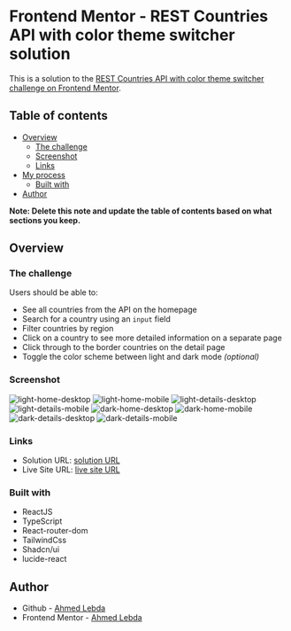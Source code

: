 # Frontend Mentor - REST Countries API with color theme switcher solution

This is a solution to the [REST Countries API with color theme switcher challenge on Frontend Mentor](https://www.frontendmentor.io/challenges/rest-countries-api-with-color-theme-switcher-5cacc469fec04111f7b848ca).

## Table of contents

-   [Overview](#overview)
    -   [The challenge](#the-challenge)
    -   [Screenshot](#screenshot)
    -   [Links](#links)
-   [My process](#my-process)
    -   [Built with](#built-with)
-   [Author](#author)

**Note: Delete this note and update the table of contents based on what sections you keep.**

## Overview

### The challenge

Users should be able to:

-   See all countries from the API on the homepage
-   Search for a country using an `input` field
-   Filter countries by region
-   Click on a country to see more detailed information on a separate page
-   Click through to the border countries on the detail page
-   Toggle the color scheme between light and dark mode _(optional)_

### Screenshot

![light-home-desktop](./countries/screenshots/light-home-desktop.png)
![light-home-mobile](./countries/screenshots/light-home-mobile.png)
![light-details-desktop](./countries/screenshots/light-details-desktop.png)
![light-details-mobile](./countries/screenshots/light-details-mobile.png)
![dark-home-desktop](./countries/screenshots/dark-home-desktop.png)
![dark-home-mobile](./countries/screenshots/dark-home-mobile.png)
![dark-details-desktop](./countries/screenshots/dark-details-desktop.png)
![dark-details-mobile](./countries/screenshots/dark-details-mobile.png)

### Links

-   Solution URL: [solution URL](https://www.frontendmentor.io/solutions/rest-countries-api-with-color-theme-switcher-8C5t3njTy5)
-   Live Site URL: [live site URL](https://frontend-mentor-countries-eight.vercel.app/)

### Built with

-   ReactJS
-   TypeScript
-   React-router-dom
-   TailwindCss
-   Shadcn/ui
-   lucide-react

## Author

-   Github - [Ahmed Lebda](https://github.com/AhmedLebda)
-   Frontend Mentor - [Ahmed Lebda](https://www.frontendmentor.io/profile/AhmedLebda)
